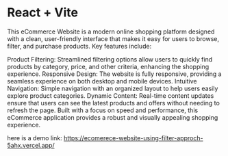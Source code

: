 # React + Vite

This eCommerce Website is a modern online shopping platform designed with a clean, user-friendly interface that makes it easy for users to browse, filter, and purchase products. Key features include:

Product Filtering: Streamlined filtering options allow users to quickly find products by category, price, and other criteria, enhancing the shopping experience.
Responsive Design: The website is fully responsive, providing a seamless experience on both desktop and mobile devices.
Intuitive Navigation: Simple navigation with an organized layout to help users easily explore product categories.
Dynamic Content: Real-time content updates ensure that users can see the latest products and offers without needing to refresh the page.
Built with a focus on speed and performance, this eCommerce application provides a robust and visually appealing shopping experience.

here is a demo link: https://ecomerece-website-using-filter-approch-5ahx.vercel.app/
